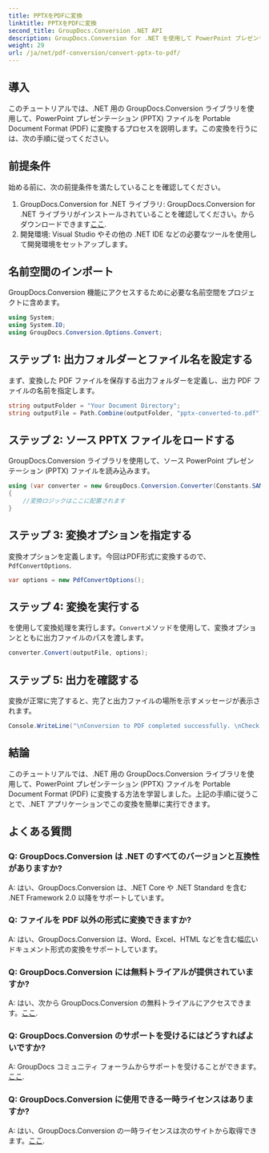 ```yaml
---
title: PPTXをPDFに変換
linktitle: PPTXをPDFに変換
second_title: GroupDocs.Conversion .NET API
description: GroupDocs.Conversion for .NET を使用して PowerPoint プレゼンテーション (PPTX) を PDF 形式に変換する方法を学びます。簡単かつ効率的な変換プロセス。
weight: 29
url: /ja/net/pdf-conversion/convert-pptx-to-pdf/
---
```

## 導入
このチュートリアルでは、.NET 用の GroupDocs.Conversion ライブラリを使用して、PowerPoint プレゼンテーション (PPTX) ファイルを Portable Document Format (PDF) に変換するプロセスを説明します。この変換を行うには、次の手順に従ってください。
## 前提条件
始める前に、次の前提条件を満たしていることを確認してください。
1.  GroupDocs.Conversion for .NET ライブラリ: GroupDocs.Conversion for .NET ライブラリがインストールされていることを確認してください。からダウンロードできます[ここ](https://releases.groupdocs.com/conversion/net/).
2. 開発環境: Visual Studio やその他の .NET IDE などの必要なツールを使用して開発環境をセットアップします。

## 名前空間のインポート
GroupDocs.Conversion 機能にアクセスするために必要な名前空間をプロジェクトに含めます。
```csharp
using System;
using System.IO;
using GroupDocs.Conversion.Options.Convert;
```
## ステップ 1: 出力フォルダーとファイル名を設定する
まず、変換した PDF ファイルを保存する出力フォルダーを定義し、出力 PDF ファイルの名前を指定します。
```csharp
string outputFolder = "Your Document Directory";
string outputFile = Path.Combine(outputFolder, "pptx-converted-to.pdf");
```
## ステップ 2: ソース PPTX ファイルをロードする
GroupDocs.Conversion ライブラリを使用して、ソース PowerPoint プレゼンテーション (PPTX) ファイルを読み込みます。
```csharp
using (var converter = new GroupDocs.Conversion.Converter(Constants.SAMPLE_PPTX))
{
    //変換ロジックはここに配置されます
}
```
## ステップ 3: 変換オプションを指定する
変換オプションを定義します。今回はPDF形式に変換するので、`PdfConvertOptions`.
```csharp
var options = new PdfConvertOptions();
```
## ステップ 4: 変換を実行する
を使用して変換処理を実行します。`Convert`メソッドを使用して、変換オプションとともに出力ファイルのパスを渡します。
```csharp
converter.Convert(outputFile, options);
```
## ステップ 5: 出力を確認する
変換が正常に完了すると、完了と出力ファイルの場所を示すメッセージが表示されます。
```csharp
Console.WriteLine("\nConversion to PDF completed successfully. \nCheck output in {0}", outputFolder);
```

## 結論
このチュートリアルでは、.NET 用の GroupDocs.Conversion ライブラリを使用して、PowerPoint プレゼンテーション (PPTX) ファイルを Portable Document Format (PDF) に変換する方法を学習しました。上記の手順に従うことで、.NET アプリケーションでこの変換を簡単に実行できます。
## よくある質問
### Q: GroupDocs.Conversion は .NET のすべてのバージョンと互換性がありますか?
A: はい、GroupDocs.Conversion は、.NET Core や .NET Standard を含む .NET Framework 2.0 以降をサポートしています。
### Q: ファイルを PDF 以外の形式に変換できますか?
A: はい、GroupDocs.Conversion は、Word、Excel、HTML などを含む幅広いドキュメント形式の変換をサポートしています。
### Q: GroupDocs.Conversion には無料トライアルが提供されていますか?
 A: はい、次から GroupDocs.Conversion の無料トライアルにアクセスできます。[ここ](https://releases.groupdocs.com/).
### Q: GroupDocs.Conversion のサポートを受けるにはどうすればよいですか?
 A: GroupDocs コミュニティ フォーラムからサポートを受けることができます。[ここ](https://forum.groupdocs.com/c/conversion/11).
### Q: GroupDocs.Conversion に使用できる一時ライセンスはありますか?
 A: はい、GroupDocs.Conversion の一時ライセンスは次のサイトから取得できます。[ここ](https://purchase.groupdocs.com/temporary-license/).